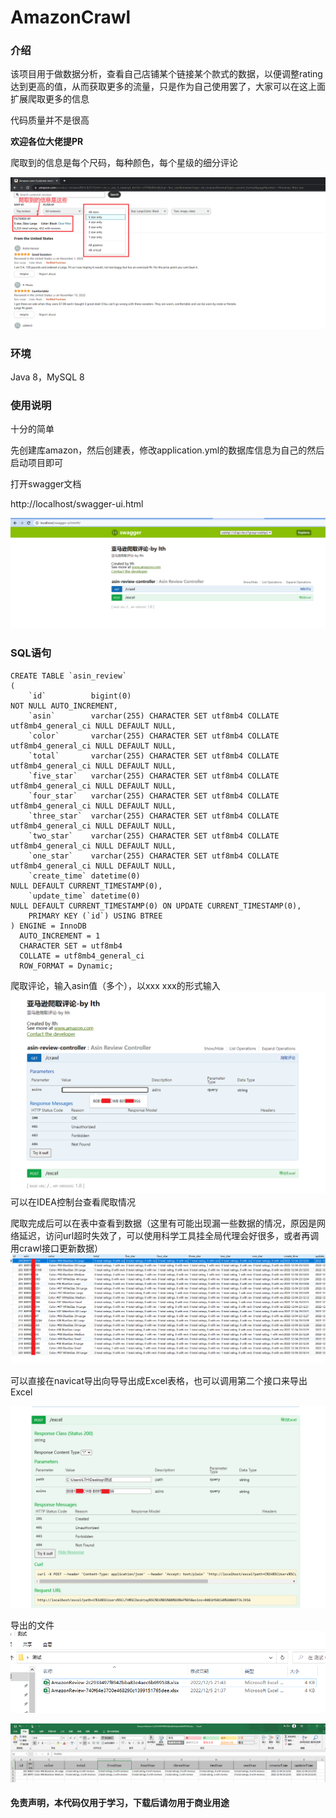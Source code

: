 # AmazonCrawl

### 介绍

该项目用于做数据分析，查看自己店铺某个链接某个款式的数据，以便调整rating达到更高的值，从而获取更多的流量，只是作为自己使用罢了，大家可以在这上面扩展爬取更多的信息

代码质量并不是很高

**欢迎各位大佬提PR**

爬取到的信息是每个尺码，每种颜色，每个星级的细分评论

![img.png](png/img.png)

### 环境

Java 8，MySQL 8

### 使用说明

十分的简单

先创建库amazon，然后创建表，修改application.yml的数据库信息为自己的然后启动项目即可

打开swagger文档

http://localhost/swagger-ui.html

![img.png](png/img2.png)

### SQL语句

```mysql
CREATE TABLE `asin_review`
(
    `id`          bigint(0)                                                     NOT NULL AUTO_INCREMENT,
    `asin`        varchar(255) CHARACTER SET utf8mb4 COLLATE utf8mb4_general_ci NULL DEFAULT NULL,
    `color`       varchar(255) CHARACTER SET utf8mb4 COLLATE utf8mb4_general_ci NULL DEFAULT NULL,
    `total`       varchar(255) CHARACTER SET utf8mb4 COLLATE utf8mb4_general_ci NULL DEFAULT NULL,
    `five_star`   varchar(255) CHARACTER SET utf8mb4 COLLATE utf8mb4_general_ci NULL DEFAULT NULL,
    `four_star`   varchar(255) CHARACTER SET utf8mb4 COLLATE utf8mb4_general_ci NULL DEFAULT NULL,
    `three_star`  varchar(255) CHARACTER SET utf8mb4 COLLATE utf8mb4_general_ci NULL DEFAULT NULL,
    `two_star`    varchar(255) CHARACTER SET utf8mb4 COLLATE utf8mb4_general_ci NULL DEFAULT NULL,
    `one_star`    varchar(255) CHARACTER SET utf8mb4 COLLATE utf8mb4_general_ci NULL DEFAULT NULL,
    `create_time` datetime(0)                                                   NULL DEFAULT CURRENT_TIMESTAMP(0),
    `update_time` datetime(0)                                                   NULL DEFAULT CURRENT_TIMESTAMP(0) ON UPDATE CURRENT_TIMESTAMP(0),
    PRIMARY KEY (`id`) USING BTREE
) ENGINE = InnoDB
  AUTO_INCREMENT = 1
  CHARACTER SET = utf8mb4
  COLLATE = utf8mb4_general_ci
  ROW_FORMAT = Dynamic;
```

爬取评论，输入asin值（多个），以xxx xxx的形式输入
![img3.png](png/img3.png)
可以在IDEA控制台查看爬取情况

爬取完成后可以在表中查看到数据（这里有可能出现漏一些数据的情况，原因是网络延迟，访问url超时失效了，可以使用科学工具挂全局代理会好很多，或者再调用crawl接口更新数据）
![img4.png](png/img4.png)

可以直接在navicat导出向导导出成Excel表格，也可以调用第二个接口来导出Excel

![img5.png](png/img5.png)

导出的文件
![img6.png](png/img6.png)

![img7.png](png/img7.png)

#### 免责声明，本代码仅用于学习，下载后请勿用于商业用途
